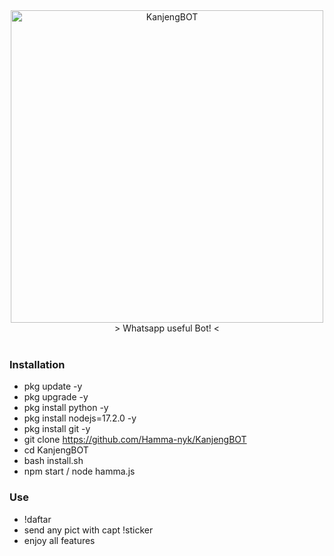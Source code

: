 <div align="center">
<img src="https://i.ibb.co/wLh1K92/logo-2.png" alt="KanjengBOT" width="500" /><br/>
> Whatsapp useful Bot! <
</div>
<br/>
  
### Installation
- pkg update -y
- pkg upgrade -y
- pkg install python -y
- pkg install nodejs=17.2.0 -y
- pkg install git -y
- git clone https://github.com/Hamma-nyk/KanjengBOT
- cd KanjengBOT
- bash install.sh
- npm start / node hamma.js

### Use
- !daftar
- send any pict with capt !sticker
- enjoy all features
